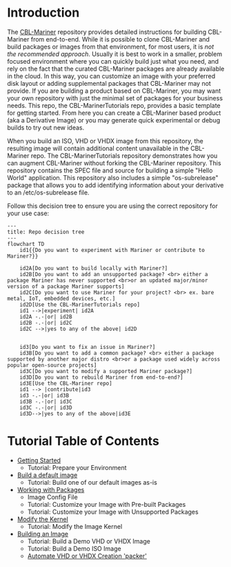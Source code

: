 
# Introduction

The [CBL-Mariner](https://github.com/microsoft/CBL-Mariner) repository provides detailed instructions for building CBL-Mariner from end-to-end.  While it is possible to clone CBL-Mariner and build packages or images from that environment, for most users, it is _not the recommended approach_.  Usually it is best to work in a smaller, problem focused environment where you can quickly build just what you need, and rely on the fact that the curated CBL-Mariner packages are already available in the cloud. In this way, you can customize an image with your preferred disk layout or adding supplemental packages that CBL-Mariner may not provide.  If you are building a product based on CBL-Mariner, you may want your own repository with just the minimal set of packages for your business needs.  This repo, the CBL-MarinerTutorials repo, provides a basic template for getting started.  From here you can create a CBL-Mariner based product (aka a Derivative Image) or you may generate quick experimental or debug builds to try out new ideas.

When you build an ISO, VHD or VHDX image from this repository,  the resulting image will contain additional content unavailable in the CBL-Mariner repo.  The CBL-MarinerTutorials repository demonstrates how you can augment CBL-Mariner without forking the CBL-Mariner repository.  This repository contains the SPEC file and source for building a simple "Hello World" application.  This repository also includes a simple "os-subrelease" package that allows you to add identifying information about your derivative to an /etc/os-subrelease file.  

Follow this decision tree to ensure you are using the correct repository for your use case:

```mermaid
---
title: Repo decision tree
---
flowchart TD
    id1{{Do you want to experiment with Mariner or contribute to Mariner?}}

    id2A[Do you want to build locally with Mariner?]
    id2B[Do you want to add an unsupported package? <br> either a package Mariner has never supported <br>or an updated major/minor version of a package Mariner supports]
    id2C[Do you want to use Mariner for your project? <br> ex. bare metal, IoT, embedded devices, etc.]
    id2D[Use the CBL-MarinerTutorials repo]
    id1 -->|experiment| id2A
    id2A -.-|or| id2B
    id2B -.-|or| id2C
    id2C -->|yes to any of the above| id2D
    

    id3[Do you want to fix an issue in Mariner?]
    id3B[Do you want to add a common package? <br> either a package supported by another major distro <br>or a package used widely across popular open-source projects]
    id3C[Do you want to modify a supported Mariner package?]
    id3D[Do you want to rebuild Mariner from end-to-end?]
    id3E[Use the CBL-Mariner repo]
    id1 --> |contribute|id3
    id3 -.-|or| id3B
    id3B -.-|or| id3C
    id3C -.-|or| id3D
    id3D-->|yes to any of the above|id3E

```

# Tutorial Table of Contents

- [Getting Started](docs/getting_started/prepare_environment.md)
  - Tutorial: Prepare your Environment
- [Build a default image](docs/getting_started/default_images.md)
  - Tutorial: Build one of our default images as-is
- [Working with Packages](docs/packages/working_with_packages.md)
  - Image Config File
  - Tutorial: Customize your Image with Pre-built Packages
  - Tutorial: Customize your Image with Unsupported Packages
- [Modify the Kernel](docs/kernel/modify_kernel.md)
  - Tutorial: Modify the Image Kernel
- [Building an Image](docs/building/building.md)
  - Tutorial: Build a Demo VHD or VHDX Image
  - Tutorial: Build a Demo ISO Image
  - [Automate VHD or VHDX Creation 'packer'](imaging-from-packer/Readme.md)